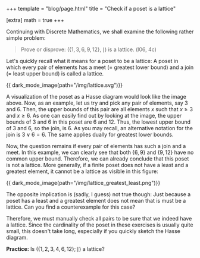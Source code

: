 +++
template = "blog/page.html"
title = "Check if a poset is a lattice"

[extra] 
math = true
+++

Continuing with Discrete Mathematics, we shall examine the following rather simple problem:

> Prove or disprove: $(\lbrace 1,3,6,9,12\rbrace, \mid)$ is a lattice. (l06, 4c)

Let's quickly recall what it means for a poset to be a lattice:
A poset in which every pair of elements has a meet (= greatest lower bound) and a join (= least upper bound) is called a lattice.

{{ dark_mode_image(path="/img/lattice.svg")}}
<!-- ![Hasse diagram of the poset](/img/lattice.svg) -->

A visualization of the poset as a Hasse diagram would look like the image above. Now, as an example, let us try and pick any pair of elements, say $3$ and $6$. Then, the upper bounds of this pair are all elements $x$ such that $x \ge 3$ and $x \ge 6$. As one can easily find out by looking at the image, the upper bounds of $3$ and $6$ in this poset are $6$ and $12$. 
Thus, the lowest upper bound of $3$ and $6$, so the join, is $6$. As you may recall, an alternative notation for the join is $3 \lor 6 = 6$. The same applies dually for greatest lower bounds.

Now, the question remains if every pair of elements has such a join and a meet. In this example, we can clearly see that both $\lbrace 6, 9 \rbrace$ and $\lbrace 9, 12 \rbrace$ have no common upper bound. Therefore, we can already conclude that this poset is not a lattice. More generally, if a finite poset does not have a least and a greatest element, it cannot be a lattice as visible in this figure: 

{{ dark_mode_image(path="/img/lattice_greatest_least.png")}}
<!-- ![Visual proof why a lattice needs to have a least and greatest element](/img/lattice_greatest_least.png) -->

The opposite implication is (sadly, I guess) not true though: Just because a poset has a least and a greatest element does not mean that is must be a lattice. Can you find a counterexample for this case?

Therefore, we must manually check all pairs to be sure that we indeed have a lattice. Since the cardinality of the poset in these exercises is usually quite small, this doesn't take long, especially if you quickly sketch the Hasse diagram.

**Practice:** Is $(\lbrace 1, 2, 3, 4, 6, 12 \rbrace ; \mid)$ a lattice?